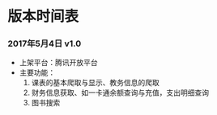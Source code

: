 # 版本时间表

### 2017年5月4日  v1.0

- 上架平台：腾讯开放平台
- 主要功能：
    1. 课表的基本爬取与显示、教务信息的爬取
    2. 财务信息获取、如一卡通余额查询与充值，支出明细查询
    3. 图书搜索